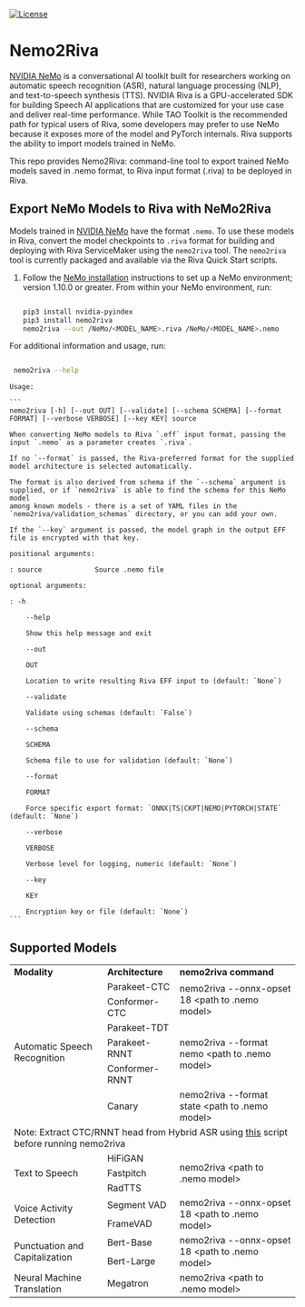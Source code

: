 [![License](https://img.shields.io/badge/license-MIT-green)](https://opensource.org/licenses/MIT)
# Nemo2Riva

[NVIDIA NeMo](https://github.com/NVIDIA/NeMo) is a conversational AI toolkit built for researchers working on automatic speech recognition (ASR), natural language processing (NLP), and text-to-speech synthesis (TTS).
NVIDIA Riva is a GPU-accelerated SDK for building Speech AI applications that are customized for your use case and deliver real-time performance. While TAO Toolkit is the recommended path for typical users of Riva, some developers may prefer to use NeMo because it exposes more of the model and PyTorch internals. Riva supports the ability to import models trained in NeMo.

This repo provides Nemo2Riva: command-line tool to export trained NeMo models saved in .nemo format, to Riva input format (.riva) to be deployed in Riva.

## Export NeMo Models to Riva with NeMo2Riva

Models trained in [NVIDIA NeMo](https://github.com/NVIDIA/NeMo) have the format `.nemo`. To use these models in Riva, convert the model checkpoints to `.riva` format for building and deploying with Riva ServiceMaker using the `nemo2riva` tool. The `nemo2riva` tool is currently packaged and available via the Riva Quick Start scripts.

1. Follow the [NeMo installation](https://github.com/NVIDIA/NeMo#installation) instructions to set up a NeMo environment; version 1.10.0 or greater.  From within your NeMo environment, run:

    ```bash

    pip3 install nvidia-pyindex
    pip3 install nemo2riva
    nemo2riva --out /NeMo/<MODEL_NAME>.riva /NeMo/<MODEL_NAME>.nemo
    ```

For additional information and usage, run:

   ```bash

    nemo2riva --help
   ```

    Usage:

    ```
    nemo2riva [-h] [--out OUT] [--validate] [--schema SCHEMA] [--format FORMAT] [--verbose VERBOSE] [--key KEY] source

    When converting NeMo models to Riva `.eff` input format, passing the input `.nemo` as a parameter creates `.riva`.

    If no `--format` is passed, the Riva-preferred format for the supplied model architecture is selected automatically.

    The format is also derived from schema if the `--schema` argument is supplied, or if `nemo2riva` is able to find the schema for this NeMo model
    among known models - there is a set of YAML files in the `nemo2riva/validation_schemas` directory, or you can add your own.

    If the `--key` argument is passed, the model graph in the output EFF file is encrypted with that key.

    positional arguments:

    : source             Source .nemo file

    optional arguments:

    : -h

        --help

        Show this help message and exit

        --out

        OUT

        Location to write resulting Riva EFF input to (default: `None`)

        --validate

        Validate using schemas (default: `False`)

        --schema

        SCHEMA

        Schema file to use for validation (default: `None`)

        --format

        FORMAT

        Force specific export format: `ONNX|TS|CKPT|NEMO|PYTORCH|STATE` (default: `None`)

        --verbose

        VERBOSE

        Verbose level for logging, numeric (default: `None`)

        --key

        KEY

        Encryption key or file (default: `None`)
    ```

## Supported Models 

<table>
  <tr>
    <td><b>Modality</b></td>
    <td><b>Architecture</b></td>
    <td><b>nemo2riva command</b></td>
  </tr>
  <tr>
    <td rowspan="6">Automatic Speech Recognition</td>
    <td>Parakeet-CTC</td>
    <td rowspan="2">nemo2riva --onnx-opset 18 &lt;path to .nemo model&gt;</td>
  </tr>
  <tr>
    <td>Conformer-CTC</td>
  </tr>
  <tr>
    <td>Parakeet-TDT</td>
    <td rowspan="3">nemo2riva --format nemo &lt;path to .nemo model&gt;</td>
  </tr>
    <tr>
    <td>Parakeet-RNNT</td>
  </tr>
      <tr>
    <td>Conformer-RNNT</td>
  </tr>
      <tr>
    <td>Canary</td>
    <td>nemo2riva --format state &lt;path to .nemo model&gt; </td>
  </tr>
  <tr><td colspan="3">Note: Extract CTC/RNNT head from Hybrid ASR using <a href="https://github.com/NVIDIA/NeMo/blob/main/examples/asr/asr_hybrid_transducer_ctc/helpers/convert_nemo_asr_hybrid_to_ctc.py"> this</a> script before running nemo2riva</td></tr>
    <tr>
    <td rowspan="3">Text to Speech</td>
    <td>HiFiGAN</td>
    <td rowspan="3">nemo2riva &lt;path to .nemo model&gt;</td>
    </tr>
    <tr>
    <td>Fastpitch</td>
    </tr>
    <tr>
    <td>RadTTS</td>
    </tr>
    <tr>
    <td rowspan="2">Voice Activity Detection</td>
    <td>Segment VAD</td>
    <td rowspan="2">nemo2riva --onnx-opset 18 &lt;path to .nemo model&gt;</td>
    <tr>
    <td>FrameVAD</td>
    </tr>
    <tr>
    <td rowspan="2">Punctuation and Capitalization</td>
    <td>Bert-Base</td>
    <td rowspan="2">nemo2riva --onnx-opset 18 &lt;path to .nemo model&gt;</td>
    <tr>
    <td>Bert-Large</td>
    </tr>
    <tr>
    <td>Neural Machine Translation</td>
    <td>Megatron</td>
    <td>nemo2riva &lt;path to .nemo model&gt; </td>
  </tr>
</table>